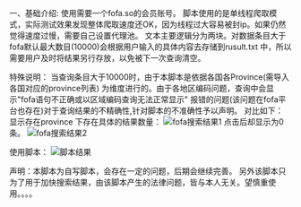 一、基础介绍:
使用需要一个fofa.so的会员账号。
脚本使用的是单线程爬取模式，实际测试效果发现整体爬取速度还OK，因为线程过大容易被封ip。如果仍然觉得速度过慢，需要自己设置代理池。
文本主要逻辑分为两块。对数据条目大于fofa默认最大数目(10000)会根据用户输入的具体内容去存储到rusult.txt 中，所以需要用户及时将结果另行存放，以免被下一次查询清空。

特殊说明：
    当查询条目大于10000时，由于本脚本是依据各国各Province(需导入各国对应的province列表) 为维度进行的。由于各地区编码问题，查询中会显示"fofa语句不正确或以区域编码查询无法正常显示" 报错的问题(该问题在fofa平台也存在)对于查询结果的不精确性,针对脚本的不准确性予以声明。
对比如下：
显示存在province 下存在具体的结果数量：
![fofa搜索结果1](https://user-images.githubusercontent.com/97209108/148335271-287932b9-ef3f-43dd-8110-8c175f2e629d.jpg)
点击后却显示为0条。
![fofa搜索结果2](https://user-images.githubusercontent.com/97209108/148335316-249e6f99-cce9-409f-a3f4-45e2c3295ee2.jpg)

使用脚本：
![脚本结果](https://user-images.githubusercontent.com/97209108/148335591-088151f7-0841-4273-a01b-04cf44498618.jpg)

声明：本脚本为自写脚本，会存在一定的问题，后期会继续完善。 
另外该脚本只为了用于加快搜索结果，由该脚本产生的法律问题，皆与本人无关。望慎重使用。。。。
